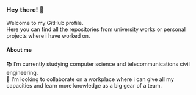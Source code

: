 ### Hey there! 👋
Welcome to my GitHub profile.\
Here you can find all the repositories from university works or personal projects where i have worked on.

#### **About me**

📚 I’m currently studying computer science and telecommunications civil engineering.\
👯 I’m looking to collaborate on a workplace where i can give all my capacities and learn more knowledge as a big gear of a team.
